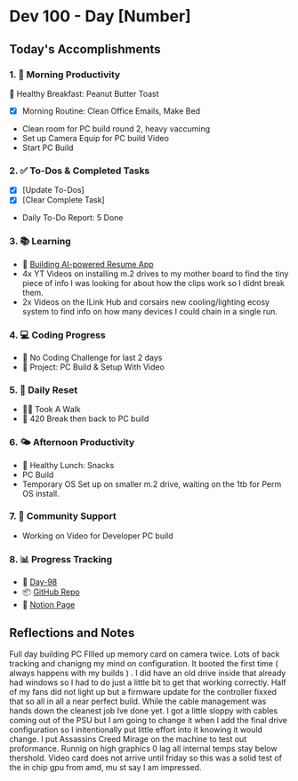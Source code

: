 # Dev 100 - Day [Number]

## Today's Accomplishments

### 1. 🌅 Morning Productivity

🍳 Healthy Breakfast: Peanut Butter Toast
- [x] Morning Routine: Clean Office Emails, Make Bed
- Clean room for PC build round 2, heavy vaccuming 
- Set up Camera Equip for PC build Video
- Start PC Build

### 2. ✅ To-Dos & Completed Tasks


- [x] [Update To-Dos]
- [x] [Clear Complete Task]
- Daily To-Do Report: 5 Done

### 3. 📚 Learning

- 🔗 [Building AI-powered Resume App](https://www.youtube.com/watch?v=ZRn6X3qZOgE)
- 4x YT Videos on installing m.2 drives to my mother board to find the tiny piece of info I was looking for about how the clips work so I didnt break them. 
- 2x Videos on the ILink Hub and corsairs new cooling/lighting ecosy system to find info on how many devices I could chain in a single run. 

### 4. 💻 Coding Progress

- 🧠 No Coding Challenge for last 2 days
- 🦺 Project: PC Build & Setup With Video

### 5. 🔄 Daily Reset

- 🏋️‍♂️ Took A Walk
- 🧘 420 Break then back to PC build

### 6. 🌤️ Afternoon Productivity

- 🍱 Healthy Lunch: Snacks
- PC Build
- Temporary OS Set up on smaller m.2 drive, waiting on the 1tb for Perm OS install.

### 7. 🤝 Community Support

- Working on Video for Developer PC build

### 8. 📊 Progress Tracking

- 🏫 [Day-98](https://www.skool.com/universityofcode/dev-100-day-98)
- 📦 [GitHub Repo](https://github.com/Digitl-Alchemyst/dev100/blob/main/Done/Week-14/Day-98/day98.md)
- 📄 [Notion Page](https://www.notion.so/Dev100-Challenge-13ecf2b3a539805eb584e1febd599205)

## Reflections and Notes

Full day building PC FIlled up memory card on camera twice. Lots of back tracking and chanigng my mind on configuration.
It booted the first time ( always happens with my builds ) . I did have an old drive inside that already had windows so I had to do just a little bit to get that working correctly. Half of my fans did not light up but a firmware update for the controller fixxed that so all in all a near perfect build. While the cable management was hands down the cleanest job Ive done yet. I got a little sloppy with cables coming out of the PSU but I am going to change it when I add the final drive configuration so I initentionally put little effort into it knowing it would change. I put Assassins Creed Mirage on the machine to test out proformance. Runnig on high graphics 0 lag all internal temps stay below thershold. Video card does not arrive until friday so this was a solid test of the in chip gpu from amd, mu st say I am impressed. 